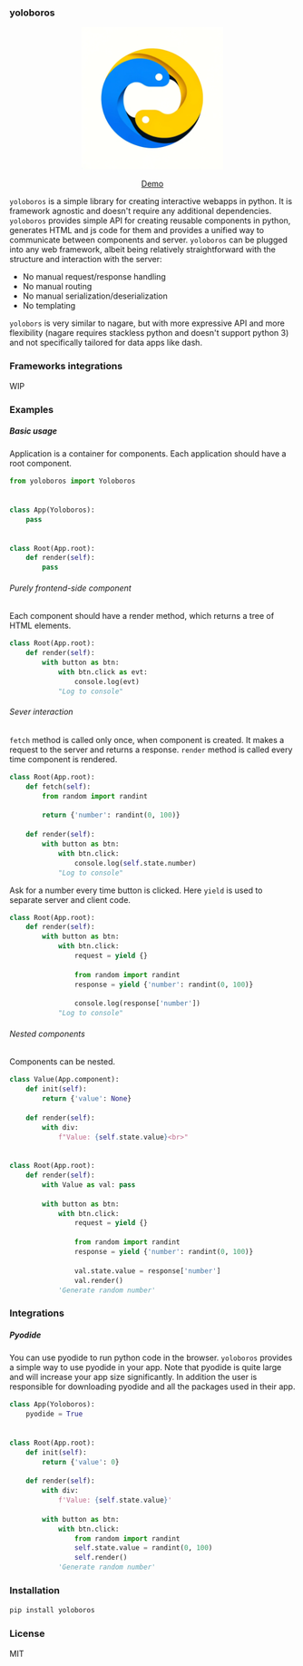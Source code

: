 ### yoloboros
<p align="center">
  <img src="https://raw.githubusercontent.com/one-two-four-cee-four-one-plus/yoloboros/main/logo.webp" width="250" height="250"/>
</p>
<p align="center"><a href="https://yoloboros-47ceb119f8e0.herokuapp.com/">Demo</a></p>

`yoloboros` is a simple library for creating interactive webapps in python. It is framework agnostic and doesn't require any additional dependencies. `yoloboros` provides simple API for creating reusable components in python, generates HTML and js code for them and provides a unified way to communicate between components and server.
`yoloboros` can be plugged into any web framework, albeit being relatively straightforward with the structure and interaction with the server:
- No manual request/response handling
- No manual routing
- No manual serialization/deserialization
- No templating

`yolobors` is very similar to nagare, but with more expressive API and more flexibility (nagare requires stackless python and doesn't support python 3) and not specifically tailored for data apps like dash.

### Frameworks integrations
WIP

### Examples
##### Basic usage
Application is a container for components. Each application should have a root component.
```python
from yoloboros import Yoloboros


class App(Yoloboros):
    pass


class Root(App.root):
    def render(self):
        pass
```

###### Purely frontend-side component
Each component should have a render method, which returns a tree of HTML elements.
```python
class Root(App.root):
    def render(self):
        with button as btn:
            with btn.click as evt:
                console.log(evt)
            "Log to console"
```

###### Sever interaction
`fetch` method is called only once, when component is created. It makes a request to the server and returns a response. `render` method is called every time component is rendered.
```python
class Root(App.root):
    def fetch(self):
        from random import randint

        return {'number': randint(0, 100)}

    def render(self):
        with button as btn:
            with btn.click:
                console.log(self.state.number)
            "Log to console"
```

Ask for a number every time button is clicked. Here `yield` is used to separate server and client code.
```python
class Root(App.root):
    def render(self):
        with button as btn:
            with btn.click:
                request = yield {}

                from random import randint
                response = yield {'number': randint(0, 100)}

                console.log(response['number'])
            "Log to console"
```

###### Nested components
Components can be nested.
```python
class Value(App.component):
    def init(self):
        return {'value': None}

    def render(self):
        with div:
            f"Value: {self.state.value}<br>"


class Root(App.root):
    def render(self):
        with Value as val: pass

        with button as btn:
            with btn.click:
                request = yield {}

                from random import randint
                response = yield {'number': randint(0, 100)}

                val.state.value = response['number']
                val.render()
            'Generate random number'
```

### Integrations
##### Pyodide
You can use pyodide to run python code in the browser. `yoloboros` provides a simple way to use pyodide in your app. Note that pyodide is quite large and will increase your app size significantly. In addition the user is responsible for downloading pyodide and all the packages used in their app.
```python
class App(Yoloboros):
    pyodide = True


class Root(App.root):
    def init(self):
        return {'value': 0}

    def render(self):
        with div:
            f'Value: {self.state.value}'

        with button as btn:
            with btn.click:
                from random import randint
                self.state.value = randint(0, 100)
                self.render()
            'Generate random number'
```

### Installation
```bash
pip install yoloboros
```

### License
MIT